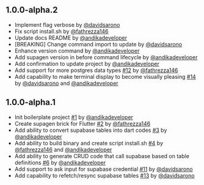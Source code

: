 ## 1.0.0-alpha.2

- Implement flag verbose by [@davidsarono](https://github.com/davidsarono)
- Fix script install.sh by [@fathrezza146](https://github.com/fathrezza146)
- Update docs README by [@andikadeveloper](https://github.com/andikadeveloper)
- [BREAKING] Change command import to update by [@davidsarono](https://github.com/davidsarono)
- Enhance version command by [@andikadeveloper](https://github.com/andikadeveloper)
- Add supagen version in before command lifecycle by [@andikadeveloper](https://github.com/andikadeveloper)
- Add confirmation to update project by [@andikadeveloper](https://github.com/andikadeveloper)
- Add support for more postgres data types [#12](https://github.com/supagen/supagen/issues/12) by [@fathrezza146](https://github.com/fathrezza146)
- Add capability to make terminal display to become visually pleasing [#14](https://github.com/supagen/supagen/issues/14) by [@davidsarono](https://github.com/davidsarono) and [@andikadeveloper](https://github.com/andikadeveloper)

## 1.0.0-alpha.1

- Init boilerplate project [#1](https://github.com/supagen/supagen/issues/1) by [@andikadeveloper](https://github.com/andikadeveloper)
- Create supagen brick for Flutter [#2](https://github.com/supagen/supagen/issues/2) by [@fathrezza146](https://github.com/fathrezza146)
- Add ability to convert supabase tables into dart codes [#3](https://github.com/supagen/supagen/issues/3) by [@andikadeveloper](https://github.com/andikadeveloper)
- Add ability to build binary and create script install.sh [#4](https://github.com/supagen/supagen/issues/4) by [@fathrezza146](https://github.com/fathrezza146) and [@andikadeveloper](https://github.com/andikadeveloper)
- Add ability to generate CRUD code that call supabase based on table definitions [#6](https://github.com/supagen/supagen/issues/6) by [@andikadeveloper](https://github.com/andikadeveloper)
- Add support to ask input for supabase credential [#11](https://github.com/supagen/supagen/issues/11) by [@davidsarono](https://github.com/davidsarono)
- Add capability to refetch/resync supabase tables [#13](https://github.com/supagen/supagen/issues/13) by [@davidsarono](https://github.com/davidsarono)